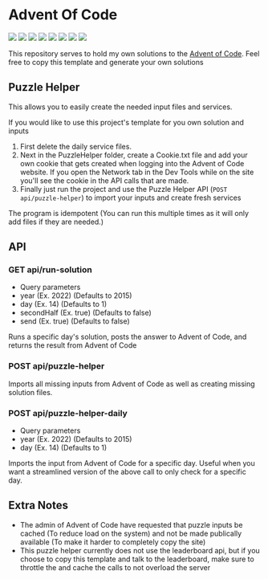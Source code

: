 # Advent Of Code
<!--Generated via https://github.com/alexandru-dinu/advent-of-code/blob/main/.scripts/gen_badges.py-->
<!-- begin-year-badge -->
![](https://img.shields.io/badge/2022-28%20stars-56721f)
![](https://img.shields.io/badge/2021-20%20stars-6e621d)
![](https://img.shields.io/badge/2020-21%20stars-6b651e)
![](https://img.shields.io/badge/2019-2%20stars-c62917)
![](https://img.shields.io/badge/2018-13%20stars-87521c)
![](https://img.shields.io/badge/2017-0%20stars-ef0f14)
![](https://img.shields.io/badge/2016-0%20stars-ef0f14)
![](https://img.shields.io/badge/2015-44%20stars-308b22)
<!-- end-year-badge -->
This repository serves to hold my own solutions to the [Advent of Code](https://adventofcode.com/).
Feel free to copy this template and generate your own solutions

## Puzzle Helper
This allows you to easily create the needed input files and services.

If you would like to use this project's template for you own solution and inputs
1. First delete the daily service files.
1. Next in the PuzzleHelper folder, create a Cookie.txt file and add your own cookie that gets created when logging into the Advent of Code website. If you open the Network tab in the Dev Tools while on the site you'll see the cookie in the API calls that are made.
1. Finally just run the project and use the Puzzle Helper API (`POST api/puzzle-helper`) to import your inputs and create fresh services

The program is idempotent (You can run this multiple times as it will only add files if they are needed.)

## API

### GET api/run-solution
- Query parameters
- year (Ex. 2022) (Defaults to 2015)
- day (Ex. 14) (Defaults to 1)
- secondHalf (Ex. true) (Defaults to false)
- send (Ex. true) (Defaults to false)

Runs a specific day's solution, posts the answer to Advent of Code, and returns the result from Advent of Code

### POST api/puzzle-helper

Imports all missing inputs from Advent of Code as well as creating missing solution files.

### POST api/puzzle-helper-daily
- Query parameters
- year (Ex. 2022) (Defaults to 2015)
- day (Ex. 14) (Defaults to 1)

Imports the input from Advent of Code for a specific day. Useful when you want a streamlined version of the above call to only check for a specific day.

## Extra Notes
- The admin of Advent of Code have requested that puzzle inputs be cached (To reduce load on the system) and not be made publically available (To make it harder to completely copy the site)
- This puzzle helper currently does not use the leaderboard api, but if you choose to copy this template and talk to the leaderboard, make sure to throttle the and cache the calls to not overload the server
